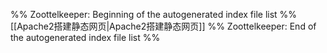 %% Zoottelkeeper: Beginning of the autogenerated index file list  %%
 [[Apache2搭建静态网页|Apache2搭建静态网页]]
%% Zoottelkeeper: End of the autogenerated index file list  %%
